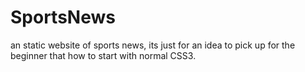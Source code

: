# SportsNews
an static website of sports news, its just for an idea to pick up for the beginner that how to start with normal CSS3.

